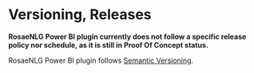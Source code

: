 <!--
Copyright 2021 Ludan Stoecklé
SPDX-License-Identifier: CC-BY-4.0
-->
# Versioning, Releases

**RosaeNLG Power BI plugin currently does not follow a specific release policy nor schedule, as it is still in Proof Of Concept status.**

RosaeNLG Power BI plugin follows [Semantic Versioning](https://semver.org/).
